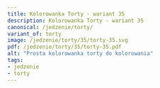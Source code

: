 ```yaml
---
title: Kolorowanka Torty - wariant 35
description: Kolorowanka Torty - wariant 35
canonical: /jedzenie/torty/
variant_of: torty
image: /jedzenie/torty/35/torty-35.svg
pdf: /jedzenie/torty/35/torty-35.pdf
alt: "Prosta kolorowanka torty do kolorowania"
tags:
- jedzenie
- torty
---
```

